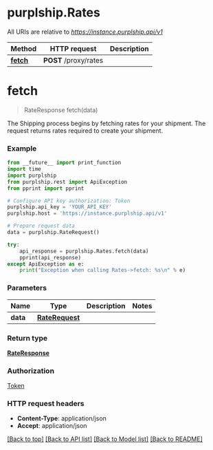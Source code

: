 # purplship.Rates

All URIs are relative to *https://instance.purplship.api/v1*

Method | HTTP request | Description
------------- | ------------- | -------------
[**fetch**](Rates.md#fetch) | **POST** /proxy/rates | 


# **fetch**
> RateResponse fetch(data)



 The Shipping process begins by fetching rates for your shipment. The request returns rates required to create your shipment. 

### Example
```python
from __future__ import print_function
import time
import purplship
from purplship.rest import ApiException
from pprint import pprint

# Configure API key authorization: Token
purplship.api_key = 'YOUR_API_KEY'
purplship.host = 'https://instance.purplship.api/v1'

# Prepare request data
data = purplship.RateRequest()

try:
    api_response = purplship.Rates.fetch(data)
    pprint(api_response)
except ApiException as e:
    print("Exception when calling Rates->fetch: %s\n" % e)
```

### Parameters

Name | Type | Description  | Notes
------------- | ------------- | ------------- | -------------
 **data** | [**RateRequest**](RateRequest.md)|  | 

### Return type

[**RateResponse**](RateResponse.md)

### Authorization

[Token](../README.md#Token)

### HTTP request headers

 - **Content-Type**: application/json
 - **Accept**: application/json

[[Back to top]](#) [[Back to API list]](../README.md#documentation-for-api-endpoints) [[Back to Model list]](../README.md#documentation-for-models) [[Back to README]](../README.md)

